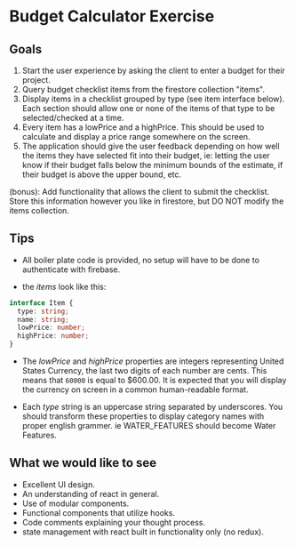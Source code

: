 # Budget Calculator Exercise

## Goals

1. Start the user experience by asking the client to enter a budget for their project.
2. Query budget checklist items from the firestore collection "items".
3. Display items in a checklist grouped by type (see item interface below). Each section should allow one or none of the items of that type to be selected/checked at a time.
4. Every item has a lowPrice and a highPrice. This should be used to calculate and display a price range somewhere on the screen.
5. The application should give the user feedback depending on how well the items they have selected fit into their budget, ie: letting the user know if their budget falls below the minimum bounds of the estimate, if their budget is above the upper bound, etc.

(bonus): Add functionality that allows the client to submit the checklist. Store this information however you like in firestore, but DO NOT modify the items collection.

## Tips

- All boiler plate code is provided, no setup will have to be done to authenticate with firebase.

- the _items_ look like this:

```typescript
interface Item {
  type: string;
  name: string;
  lowPrice: number;
  highPrice: number;
}
```

- The _lowPrice_ and _highPrice_ properties are integers representing United States Currency, the last two digits of each number are cents. This means that `60000` is equal to \$600.00. It is expected that you will display the currency on screen in a common human-readable format.

- Each _type_ string is an uppercase string separated by underscores. You should transform these properties to display category names with proper english grammer. ie WATER_FEATURES should become Water Features.

## What we would like to see

- Excellent UI design.
- An understanding of react in general.
- Use of modular components.
- Functional components that utilize hooks.
- Code comments explaining your thought process.
- state management with react built in functionality only (no redux).
